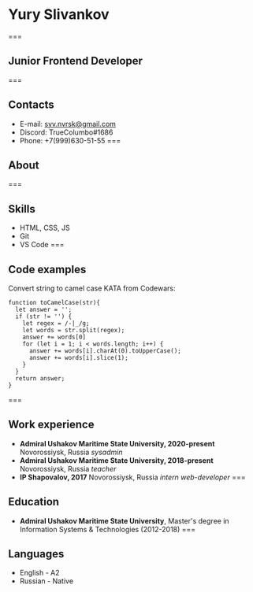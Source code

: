 # Yury Slivankov
===
## Junior Frontend Developer
===
## Contacts
* E-mail: syv.nvrsk@gmail.com
* Discord: TrueColumbo#1686
* Phone: +7(999)630-51-55
===
## About

===
## Skills
* HTML, CSS, JS
* Git
* VS Code
===
## Code examples
Convert string to camel case KATA from Codewars:
```
function toCamelCase(str){
  let answer = '';
  if (str != '') {
    let regex = /-|_/g;
    let words = str.split(regex);
    answer += words[0]
    for (let i = 1; i < words.length; i++) {
      answer += words[i].charAt(0).toUpperCase();
      answer += words[i].slice(1);
    }
  }
  return answer;
}
```
===
## Work experience
* __Admiral Ushakov Maritime State University, 2020-present__
Novorossiysk, Russia
_sysadmin_
* __Admiral Ushakov Maritime State University, 2018-present__
Novorossiysk, Russia
_teacher_
* __IP Shapovalov, 2017__
Novorossiysk, Russia
_intern web-developer_
===
## Education
* __Admiral Ushakov Maritime State University__, Master's degree in Information Systems & Technologies (2012-2018)
===
## Languages
* English - A2
* Russian - Native